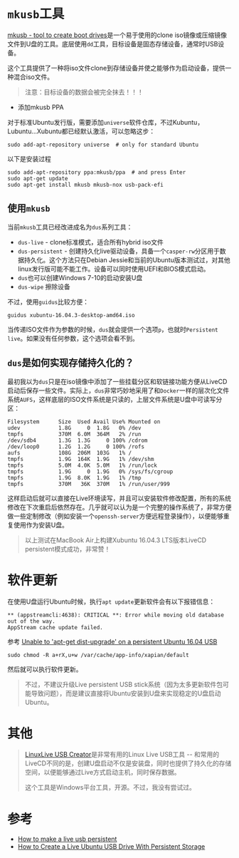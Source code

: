 # `mkusb`工具

[mkusb - tool to create boot drives](https://help.ubuntu.com/community/mkusb)是一个易于使用的clone iso镜像或压缩镜像文件到U盘的工具。底层使用`dd`工具，目标设备是固态存储设备，通常时USB设备。

这个工具提供了一种将iso文件clone到存储设备并使之能够作为启动设备，提供一种混合iso文件。

> 注意：目标设备的数据会被完全抹去！！！

* 添加mkusb PPA

对于标准Ubuntu发行版，需要添加`universe`软件仓库，不过Kubuntu，Lubuntu...Xubuntu都已经默认激活，可以忽略这步：

```
sudo add-apt-repository universe  # only for standard Ubuntu
```

以下是安装过程

```
sudo add-apt-repository ppa:mkusb/ppa  # and press Enter
sudo apt-get update
sudo apt-get install mkusb mkusb-nox usb-pack-efi
```

## 使用`mkusb`

当前`mkusb`工具已经改进成名为`dus`系列工具：

* `dus-live` - clone标准模式，适合所有hybrid iso文件
* `dus-persistent` - 创建持久化live驱动设备，具备一个`casper-rw`分区用于数据持久化。这个方法只在Debian Jessie和当前的Ubuntu版本测试过，对其他linux发行版可能不能工作。设备可以同时使用UEFI和BIOS模式启动。
* `dus`也可以创建Windows 7-10的启动安装U盘
* `dus-wipe` 擦除设备

不过，使用`guidus`比较方便：

```
guidus xubuntu-16.04.3-desktop-amd64.iso
```

当传递ISO文件作为参数的时候，`dus`就会提供一个选项`p`，也就时`Persistent live`。如果没有任何参数，这个选项会看不到。

## `dus`是如何实现存储持久化的？

最初我以为`dus`只是在iso镜像中添加了一些挂载分区和软链接功能方便从LiveCD启动后保存一些文件。实际上，`dus`非常巧妙地采用了和`Docker`一样的层次化文件系统`AUFS`，这样底层的ISO文件系统是只读的，上层文件系统是U盘中可读写分区：

```
Filesystem      Size  Used Avail Use% Mounted on
udev            1.8G     0  1.8G   0% /dev
tmpfs           370M  6.0M  364M   2% /run
/dev/sdb4       1.3G  1.3G     0 100% /cdrom
/dev/loop0      1.2G  1.2G     0 100% /rofs
aufs            108G  206M  103G   1% /
tmpfs           1.9G  164K  1.9G   1% /dev/shm
tmpfs           5.0M  4.0K  5.0M   1% /run/lock
tmpfs           1.9G     0  1.9G   0% /sys/fs/cgroup
tmpfs           1.9G  8.0K  1.9G   1% /tmp
tmpfs           370M   36K  370M   1% /run/user/999
```

这样启动后就可以直接在Live环境读写，并且可以安装软件修改配置，所有的系统修改在下次重启后依然存在。几乎就可以认为是一个完整的操作系统了，非常方便做一些定制修改（例如安装一个`openssh-server`方便远程登录操作），以便能够重复使用作为安装U盘。

> 以上测试在MacBook Air上构建Xubuntu 16.04.3 LTS版本LiveCD persistent模式成功，非常赞！

# 软件更新

在使用U盘运行Ubuntu时候，执行`apt update`更新软件会有以下报错信息：

```
** (appstreamcli:4638): CRITICAL **: Error while moving old database out of the way.
AppStream cache update failed.
```

参考 [Unable to 'apt-get dist-upgrade' on a persistent Ubuntu 16.04 USB](https://askubuntu.com/questions/761592/unable-to-apt-get-dist-upgrade-on-a-persistent-ubuntu-16-04-usb)

```
sudo chmod -R a+rX,u+w /var/cache/app-info/xapian/default
```

然后就可以执行软件更新。

> 不过，不建议升级Live persistent USB stick系统（因为太多更新软件包可能导致问题），而是建议直接将Ubuntu安装到U盘来实现稳定的U盘启动Ubuntu。

# 其他

> [LinuxLive USB Creator](http://www.linuxliveusb.com/en/home)是非常有用的Linux Live USB工具 -- 和常用的LiveCD不同的是，创建U盘启动不仅是安装盘，同时也提供了持久化的存储空间，以便能够通过Live方式启动主机，同时保存数据。
>
> 这个工具是Windows平台工具，开源。不过，我没有尝试过。

# 参考

* [How to make a live usb persistent](https://askubuntu.com/questions/772744/how-to-make-a-live-usb-persistent)
* [How to Create a Live Ubuntu USB Drive With Persistent Storage](https://www.howtogeek.com/howto/14912/create-a-persistent-bootable-ubuntu-usb-flash-drive/)